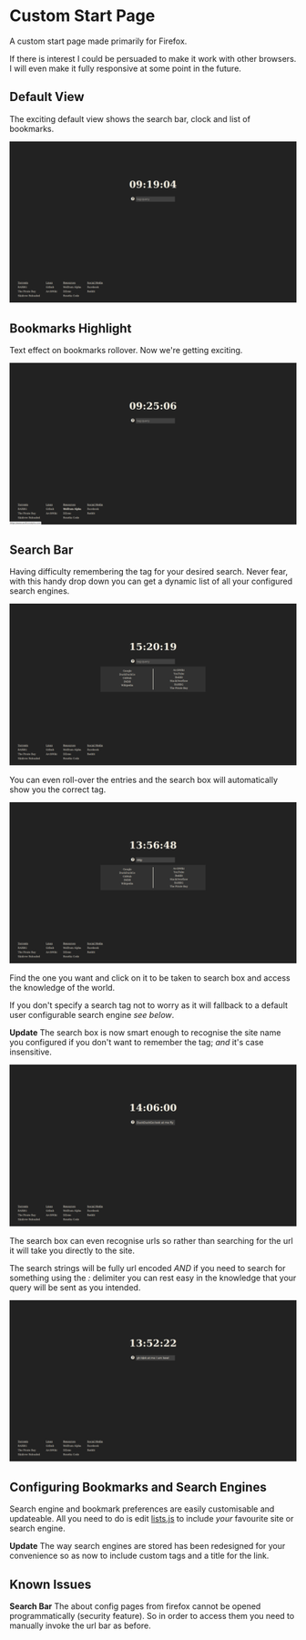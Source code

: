 # Custom Start Page

A custom start page made primarily for Firefox.

If there is interest I could be persuaded to make it work with other browsers.
I will even make it fully responsive at some point in the future.

## Default View

The exciting default view shows the search bar, clock and list of bookmarks.

![Screenshot0](/scripts/startpage/public/img/screenshots/2016-03-31-091905_1920x1080_scrot.png?raw=true "Default view")

## Bookmarks Highlight

Text effect on bookmarks rollover. Now we're getting exciting.

![Screenshot1](/scripts/startpage/public/img/screenshots/2016-03-31-092507_1920x1080_scrot.png?raw=true "Bookmarks highlight")

## Search Bar

Having difficulty remembering the tag for your desired search. Never fear, with
this handy drop down you can get a dynamic list of all your configured search
engines.

![Screenshot2](/scripts/startpage/public/img/screenshots/2016-04-01-152020_1920x1080_scrot.png?raw=true "Search Engines DropDown")

You can even roll-over the entries and the search box will automatically show you
the correct tag.

![Screenshot3](/scripts/startpage/public/img/screenshots/2016-04-01-135649_1920x1080_scrot.png?raw=true "Search Engines DropDown with tags")

Find the one you want and click on it to be taken to search box
and access the knowledge of the world.

If you don't specify a search tag not to worry as it will fallback to a default
user configurable search engine *see below*.

**Update** The search box is now smart enough to recognise the site name you
configured if you don't want to remember the tag; *and* it's case insensitive.

![Screenshot4](/scripts/startpage/public/img/screenshots/2016-04-01-140601_1920x1080_scrot.png?raw=true "Search Engines DropDown2")

The search box can even recognise urls so rather than searching for the url it
will take you directly to the site.

The search strings will be fully url encoded *AND* if you need to search for
something using the *:* delimiter you can rest easy in the knowledge that your
query will be sent as you intended.

![Screenshot5](/scripts/startpage/public/img/screenshots/2016-04-01-135222_1920x1080_scrot.png?raw=true "Search Box Tomfoolery")

## Configuring Bookmarks and Search Engines

Search engine and bookmark preferences are easily customisable and updateable.
All you need to do is edit [lists.js](https://github.com/siidney/dotfiles/blob/master/scripts/startpage/public/js/lists.js) to include *your* favourite site or search engine.

**Update** The way search engines are stored has been redesigned for your
convenience so as now to include custom tags and a title for the link.

## Known Issues

**Search Bar**
The about config pages from firefox cannot be opened programmatically
(security feature). So in order to access them you need to manually invoke the url bar as before.
